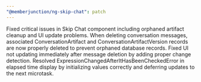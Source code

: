 ```yaml
---
"@memberjunction/ng-skip-chat": patch
---
```


Fixed critical issues in Skip Chat component including orphaned artifact cleanup and UI update problems. When deleting conversation messages,
associated ConversationArtifact and ConversationArtifactVersion records are now properly deleted to prevent orphaned database records. Fixed UI not
updating immediately after message deletion by adding proper change detection. Resolved ExpressionChangedAfterItHasBeenCheckedError in elapsed time
display by initializing values correctly and deferring updates to the next microtask.
